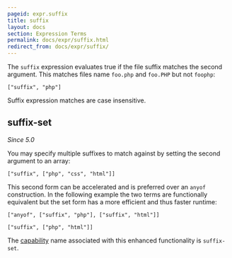 ```yaml
---
pageid: expr.suffix
title: suffix
layout: docs
section: Expression Terms
permalink: docs/expr/suffix.html
redirect_from: docs/expr/suffix/
---
```


The `suffix` expression evaluates true if the file suffix matches the second
argument.  This matches files name `foo.php` and `foo.PHP` but not `foophp`:

    ["suffix", "php"]

Suffix expression matches are case insensitive.

## suffix-set

*Since 5.0*

You may specify multiple suffixes to match against by setting the second argument
to an array:

    ["suffix", ["php", "css", "html"]]

This second form can be accelerated and is preferred over an `anyof`
construction.  In the following example the two terms are functionally
equivalent but the set form has a more efficient and thus faster runtime:

    ["anyof", ["suffix", "php"], ["suffix", "html"]]

    ["suffix", ["php", "html"]]

The [capability](/watchman/docs/capabilities.html) name associated with this
enhanced functionality is `suffix-set`.
